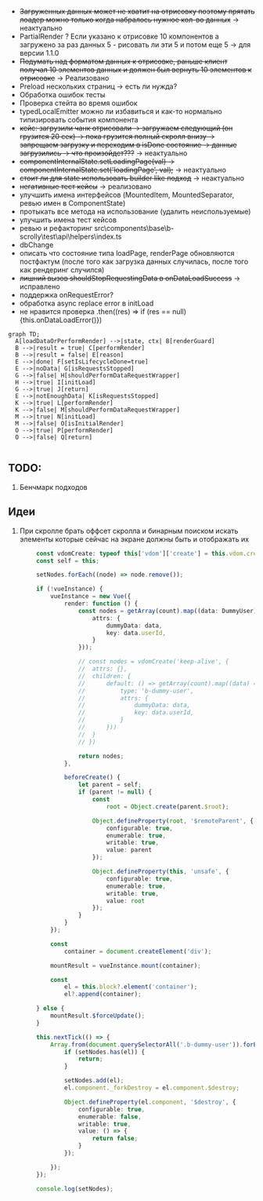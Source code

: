 - ~~Загруженных данных может не хватит на отрисовку поэтому прятать лоадер можно только когда набралось нужное кол-во данных~~ -> неактуально
- PartialRender ? Если указано к отрисовке 10 компонентов а загружено за раз данных 5 - рисовать ли эти 5 и потом еще 5 -> для версии 1.1.0
- ~~Подумать над форматом данных к отрисовке, раньше клиент получал 10 элементов данных и должен был вернуть 10 элементов к отрисовке~~ -> Реализовано
- Preload нескольких страниц -> есть ли нужда?
- Обработка ошибок тесты
- Проверка стейта во время ошибок
- typedLocalEmitter можно ли избавиться и как-то нормально типизировать события компонента
- ~~кейс: загрузили чанк отрисовали -> загружаем следующий (он грузится 20 сек) -> пока грузится полный скролл внизу -> запрещаем загрузку и переходим в isDone состояние -> данные загрузились -> что произойдет???~~ -> неактуально
- ~~componentInternalState.setLoadingPage(val) -> componentInternalState.set('loadingPage', val);~~ -> неактуально
- ~~стоит ли для state использовать builder like подход~~ -> неактуально
- ~~негативные тест кейсы~~ -> реализовано
- улучшить имена интерфейсов (MountedItem, MountedSeparator, ревью имен в ComponentState)
- протыкать все метода на использование (удалить неиспользуемые)
- улучшить имена тест кейсов
- ревью и рефакторинг src\components\base\b-scrolly\test\api\helpers\index.ts
- dbChange
- описать что состояние типа loadPage, renderPage обновляются постфактум (после того как загрузка данных случилась, после того как рендеринг случился)
- ~~лишний вызов shouldStopRequestingData в onDataLoadSuccess~~ -> исправлено
- поддержка onRequestError?
- обработка async replace error в initLoad
- не нравится проверка .then((res) => if (res == null) {this.onDataLoadError()})

```mermaid
graph TD;
  A[loadDataOrPerformRender] -->|state, ctx| B[renderGuard]
  B -->|result = true| C[performRender]
  B -->|result = false| E[reason]
  E -->|done| F[setIsLifecycleDone=true]
  E -->|noData| G[isRequestsStopped]
  G -->|false| H[shouldPerformDataRequestWrapper]
  H -->|true| I[initLoad]
  G -->|true| J[return]
  E -->|notEnoughData| K[isRequestsStopped]
  K -->|true| L[performRender]
  K -->|false| M[shouldPerformDataRequestWrapper]
  M -->|true| N[initLoad]
  M -->|false| O[isInitialRender]
  O -->|true| P[performRender]
  O -->|false| Q[return]


```

## TODO:

1. Бенчмарк подходов

## Идеи

1. При скролле брать оффсет скролла и бинарным поиском искать элементы которые сейчас на экране должны быть и отображать их

```typescript
		const vdomCreate: typeof this['vdom']['create'] = this.vdom.create.bind(this.vdom);
		const self = this;

		setNodes.forEach((node) => node.remove());

		if (!vueInstance) {
			vueInstance = new Vue({
				render: function () {
					const nodes = getArray(count).map((data: DummyUser) => vdomCreate('b-dummy-user', {
						attrs: {
							dummyData: data,
							key: data.userId,
						}
					}));

					// const nodes = vdomCreate('keep-alive', {
					// 	attrs: {},
					// 	children: {
					// 		default: () => getArray(count).map((data) => ({
					// 			type: 'b-dummy-user',
					// 			attrs: {
					// 				dummyData: data,
					// 				key: data.userId,
					// 			}
					// 		}))
					// 	}
					// })

					return nodes;
				},

				beforeCreate() {
					let parent = self;
					if (parent != null) {
						const
							root = Object.create(parent.$root);

						Object.defineProperty(root, '$remoteParent', {
							configurable: true,
							enumerable: true,
							writable: true,
							value: parent
						});

						Object.defineProperty(this, 'unsafe', {
							configurable: true,
							enumerable: true,
							writable: true,
							value: root
						});
					}
				}
			});

			const
				container = document.createElement('div');

			mountResult = vueInstance.mount(container);

			const
				el = this.block?.element('container');
				el?.append(container);

		} else {
			mountResult.$forceUpdate();
		}

		this.nextTick(() => {
			Array.from(document.querySelectorAll('.b-dummy-user')).forEach((el) => {
				if (setNodes.has(el)) {
					return;
				}

				setNodes.add(el);
				el.component._forkDestroy = el.component.$destroy;

				Object.defineProperty(el.component, '$destroy', {
					configurable: true,
					enumerable: false,
					writable: true,
					value: () => {
						return false;
					}
				});

			});
		});

		console.log(setNodes);
```
